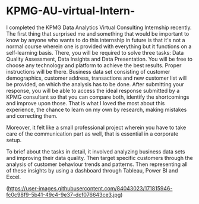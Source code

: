 # KPMG-AU-virtual-Intern-

I completed the KPMG Data Analytics Virtual Consulting Internship recently. The first thing that surprised me and something that would be important to know by anyone who wants to do this internship in future is that it's not a normal course wherein one is provided with everything but it functions on a self-learning basis. There, you will be required to solve three tasks: Data Quality Assessment, Data Insights and Data Presentation. You will be free to choose any technology and platform to achieve the best results. Proper instructions will be there. Business data set consisting of customer demographics, customer address, transactions and new customer list will be provided, on which the analysis has to be done. After submitting your response, you will be able to access the ideal response submitted by a KPMG consultant so that you can compare both, identify the shortcomings and improve upon those. That is what I loved the most about this experience, the chance to learn on my own by research, making mistakes and correcting them.

Moreover, it felt like a small professional project wherein you have to take care of the communication part as well, that is essential in a corporate setup. 

To brief about the tasks in detail, it involved analyzing business data sets and improving their data quality. Then target specific customers through the analysis of customer behaviour trends and patterns. Then representing all of these insights by using a dashboard through Tableau, Power BI and Excel.


(https://user-images.githubusercontent.com/84043023/171815946-fc0c98f9-5b41-49c4-9e37-dcf076643ce3.jpg)
